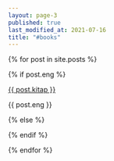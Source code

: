 ```yaml
---
layout: page-3
published: true
last_modified_at: 2021-07-16
title: "#books"
---
```


<div>
  {% for post in site.posts %}
  <p>
      
  {% if post.eng %}
   <div class="link1">  
    <a href="{{ post.url }}">{{ post.kitap }}</a>
  </div>
      <p>{{ post.eng }}</p>
   
  {% else %}
    <div style="visibility: hidden;"></div>
{% endif %}
</p>
  
  {% endfor %}
</div>
